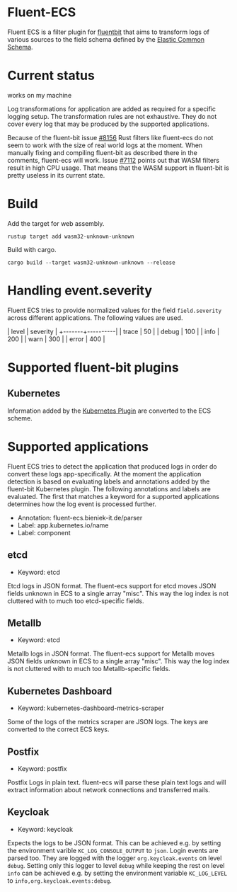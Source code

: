# Fluent-ECS

Fluent ECS is a filter plugin for [fluentbit](https://fluentbit.io/) that aims to transform logs of various sources to the field schema defined by the [Elastic Common Schema](https://www.elastic.co/guide/en/ecs/current/ecs-using-ecs.html).

# Current status

works on my machine

Log transformations for application are added as required for a specific logging setup.
The transformation rules are not exhaustive.
They do not cover every log that may be produced by the supported applications.

Because of the fluent-bit issue [#8156](https://github.com/fluent/fluent-bit/issues/8156) Rust filters like fluent-ecs do not seem to work with the size of real world logs at the moment.
When manually fixing and compiling fluent-bit as described there in the comments, fluent-ecs will work.
Issue [#7112](https://github.com/fluent/fluent-bit/issues/7112) points out that WASM filters result in high CPU usage.
That means that the WASM support in fluent-bit is pretty useless in its current state.

# Build

Add the target for web assembly.

    rustup target add wasm32-unknown-unknown

Build with cargo.

    cargo build --target wasm32-unknown-unknown --release

# Handling event.severity

Fluent ECS tries to provide normalized values for the field `field.severity` across different applications.
The following values are used.

| level | severity |
+-------+----------|
| trace |  50      |
| debug | 100      |
| info  | 200      |
| warn  | 300      |
| error | 400      |

# Supported fluent-bit plugins

## Kubernetes
Information added by the [Kubernetes Plugin](https://docs.fluentbit.io/manual/pipeline/filters/kubernetes) are converted to the ECS scheme.

# Supported applications
Fluent ECS tries to detect the application that produced logs in order do convert these logs app-specifically.
At the moment the application detection is based on evaluating labels and annotations added by the fluent-bit Kubernetes plugin.
The following annotations and labels are evaluated.
The first that matches a keyword for a supported applications determines how the log event is processed further.

* Annotation: fluent-ecs.bieniek-it.de/parser
* Label: app.kubernetes.io/name
* Label: component

## etcd
* Keyword: etcd

Etcd logs in JSON format.
The fluent-ecs support for etcd moves JSON fields unknown in ECS to a single array "misc".
This way the log index is not cluttered with to much too etcd-specific fields.

## Metallb
* Keyword: etcd

Metallb logs in JSON format.
The fluent-ecs support for Metallb moves JSON fields unknown in ECS to a single array "misc".
This way the log index is not cluttered with to much too Metallb-specific fields.

## Kubernetes Dashboard
* Keyword: kubernetes-dashboard-metrics-scraper

Some of the logs of the metrics scraper are JSON logs.
The keys are converted to the correct ECS keys.

## Postfix
* Keyword: postfix

Postfix Logs in plain text.
fluent-ecs will parse these plain text logs and will extract information about network connections and transferred mails.

## Keycloak
* Keyword: keycloak

Expects the logs to be JSON format.
This can be achieved e.g. by setting the environment varible `KC_LOG_CONSOLE_OUTPUT` to `json`.
Login events are parsed too.
They are logged with the logger `org.keycloak.events` on level `debug`.
Setting only this logger to level `debug` while keeping the rest on level `info` can be achieved e.g. by setting the environment variable `KC_LOG_LEVEL` to `info,org.keycloak.events:debug`.